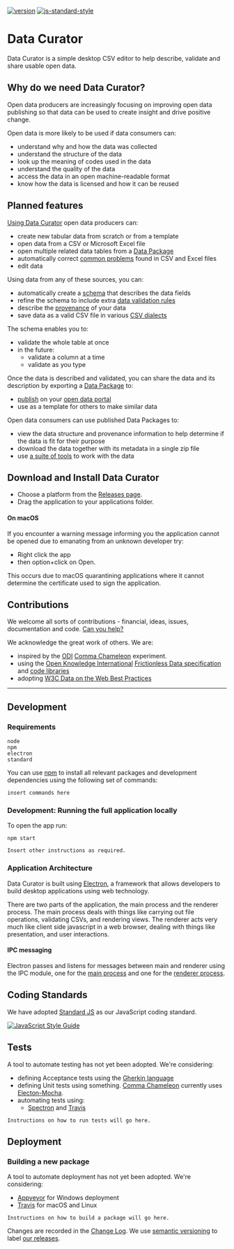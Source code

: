 [![version][version-badge]][CHANGELOG]
[![js-standard-style](https://img.shields.io/badge/code%20style-standard-brightgreen.svg?style=flat)](http://standardjs.com/)

# Data Curator
Data Curator is a simple desktop CSV editor to help describe, validate and share usable open data.

## Why do we need Data Curator?

Open data producers are increasingly focusing on improving open data publishing so that data can be used to create insight and drive positive change.

Open data is more likely to be used if data consumers can:

  - understand why and how the data was collected
  - understand the structure of the data
  - look up the meaning of codes used in the data
  - understand the quality of the data
  - access the data in an open machine-readable format
  - know how the data is licensed and how it can be reused

## Planned features

[Using Data Curator](https://github.com/Stephen-Gates/csv-lingo) open data producers can:

- create new tabular data from scratch or from a template
- open data from a CSV or Microsoft Excel file
- open multiple related data tables from a [Data Package](http://frictionlessdata.io/data-packages/)
- automatically correct [common problems](https://github.com/frictionlessdata/data-quality-spec/blob/master/README.md) found in CSV and Excel files
- edit data

Using data from any of these sources, you can:

- automatically create a [schema](http://specs.frictionlessdata.io/table-schema/) that describes the data fields
- refine the schema to include extra [data validation rules](http://specs.frictionlessdata.io/table-schema/#constraints)
- describe the [provenance](https://discuss.okfn.org/t/readme-md-practice-for-data-packages/5555)  of your data
- save data as a valid CSV file in various [CSV dialects](http://specs.frictionlessdata.io/csv-dialect/)

The schema enables you to:

- validate the whole table at once
- in the future:
  - validate a column at a time
  - validate as you type

Once the data is described and validated, you can share the data and its description by exporting a [Data Package](http://frictionlessdata.io/data-packages/) to:

-  [publish](http://okfnlabs.org/blog/2016/07/25/publish-data-packages-to-datahub-ckan.html) on your [open data portal](https://ckan.org)
- use as a template for others to make similar data

Open data consumers can use published Data Packages to:

- view the data structure and provenance information to help determine if the data is fit for their purpose
- download the data together with its metadata in a single zip file
- use [a suite of tools](http://frictionlessdata.io/tools/) to work with the data

## Download and Install Data Curator

- Choose a platform from the [Releases page](https://github.com/ODIQueensland/data-curator/releases/latest).
- Drag the application to your applications folder.

#### On macOS
If you encounter a warning message informing you the application cannot be opened due to emanating from an unknown developer try:
- Right click the app
- then option+click on Open.

This occurs due to macOS quarantining applications where it cannot determine the certificate used to sign the application.  

## Contributions

We welcome all sorts of contributions - financial, ideas, issues, documentation and code. [Can you help?](https://github.com/ODIQueensland/data-curator/blob/master/.github/CONTRIBUTING.md)

We acknowledge the great work of others. We are:

- inspired by the [ODI](https://theodi.org) [Comma Chameleon](https://comma-chameleon.io/) experiment.
- using the [Open Knowledge International](https://okfn.org) [Frictionless Data specification](http://frictionlessdata.io) and [code libraries](http://frictionlessdata.io/tools/#javascript
)
- adopting [W3C Data on the Web Best Practices](https://www.w3.org/TR/dwbp/#bp-summary)

---

## Development

### Requirements

`node`  
`npm`  
`electron`  
`standard`

You can use [npm](https://www.npmjs.com) to install all relevant packages and development dependencies using the following set of commands:

`insert commands here`

### Development: Running the full application locally

To open the app run:

`npm start`

`Insert other instructions as required.`

### Application Architecture

Data Curator is built using [Electron](https://electron.atom.io), a framework that allows developers to build desktop applications using web technology.

There are two parts of the application, the main process and the renderer process. The main process deals with things like carrying out file operations, validating CSVs, and rendering views. The renderer acts very much like client side javascript in a web browser, dealing with things like presentation, and user interactions.

#### IPC messaging

Electron passes and listens for messages between main and renderer using the IPC module, one for the [main process](https://github.com/electron/electron/blob/master/docs/api/ipc-main.md) and one for the [renderer process](https://github.com/electron/electron/blob/master/docs/api/ipc-renderer.md).

## Coding Standards

We have adopted [Standard JS](https://standardjs.com) as our JavaScript coding standard.

[![JavaScript Style Guide](https://cdn.rawgit.com/feross/standard/master/badge.svg)](https://github.com/feross/standard)

## Tests

A tool to automate testing has not yet been adopted. We're considering:

- defining Acceptance tests using the [Gherkin language](https://cucumber.io/docs/reference#gherkin)
- defining Unit tests using something. [Comma Chameleon](https://github.com/theodi/comma-chameleon#tests) currently uses [Electon-Mocha](https://github.com/jprichardson/electron-mocha).
- automating tests using:
  - [Spectron](https://electron.atom.io/spectron/) and [Travis](https://travis-ci.org)

`Instructions on how to run tests will go here.`

## Deployment

### Building a new package

A tool to automate deployment has not yet been adopted. We're considering:

- [Appveyor](https://www.appveyor.com) for Windows deployment
- [Travis](https://travis-ci.org) for macOS and Linux  

`Instructions on how to build a package will go here.`

Changes are recorded in the [Change Log][CHANGELOG]. We use [semantic versioning](http://semver.org) to label [our releases](https://github.com/ODIQueensland/data-curator/releases).

[CHANGELOG]: ./CHANGELOG.md
[version-badge]: https://img.shields.io/badge/version-0.0.1-blue.svg
